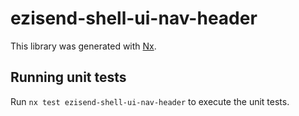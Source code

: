 # ezisend-shell-ui-nav-header

This library was generated with [Nx](https://nx.dev).

## Running unit tests

Run `nx test ezisend-shell-ui-nav-header` to execute the unit tests.
